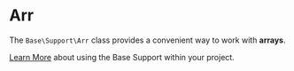# Arr

The `Base\Support\Arr` class provides a convenient way to work with **arrays**.

[Learn More](README.md) about using the Base Support within your project.
